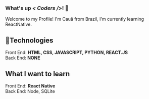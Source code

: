 ### What's up <i>< Coders /></i>! 👋
Welcome to my Profile! I'm Cauã from Brazil, I'm currently learning ReactNative.

## 💫Technologies

Front End: <strong>HTML, CSS, JAVASCRIPT, PYTHON, REACT.JS</strong> <br>
Back End: <strong>NONE</strong>

## What I want to learn

Front End: <strong> React Native </strong> <br>
Back  End: <strnog> Node, SQLite</strong>

